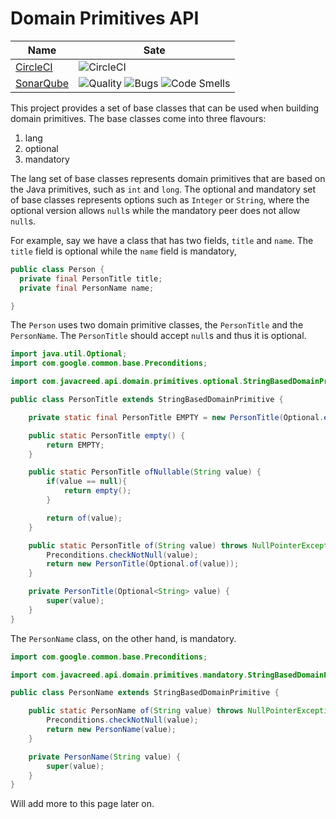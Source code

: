 # Domain Primitives API

|Name|Sate|
|------------|----------------------------------|
|[CircleCI](https://circleci.com/gh/javacreed/domain-primitives-api)|![CircleCI](https://circleci.com/gh/javacreed/domain-primitives-api.svg?style=svg)|
|[SonarQube](https://sonarcloud.io/dashboard?id=javacreed_domain-primitives-api)|![Quality](https://sonarcloud.io/api/project_badges/measure?project=javacreed_domain-primitives-api&metric=alert_status) ![Bugs](https://sonarcloud.io/api/project_badges/measure?project=javacreed_domain-primitives-api&metric=bugs) ![Code Smells](https://sonarcloud.io/api/project_badges/measure?project=javacreed_domain-primitives-api&metric=code_smells)|


This project provides a set of base classes that can be used when building domain primitives.  The base classes come into three flavours:

1. lang
1. optional
1. mandatory

The lang set of base classes represents domain primitives that are based on the Java primitives, such as `int` and `long`.  The optional and mandatory set of base classes represents options such as `Integer` or `String`, where the optional version allows `null`s while the mandatory peer does not allow `null`s.

For example, say we have a class that has two fields, `title` and `name`.  The `title` field is optional while the `name` field is mandatory,

```java
public class Person {
  private final PersonTitle title;
  private final PersonName name;

}
```

The `Person` uses two domain primitive classes, the `PersonTitle` and the `PersonName`.  The `PersonTitle` should accept `null`s and thus it is optional.

```java
import java.util.Optional;
import com.google.common.base.Preconditions;

import com.javacreed.api.domain.primitives.optional.StringBasedDomainPrimitive;

public class PersonTitle extends StringBasedDomainPrimitive {

    private static final PersonTitle EMPTY = new PersonTitle(Optional.empty());

    public static PersonTitle empty() {
        return EMPTY;
    }

    public static PersonTitle ofNullable(String value) {
        if(value == null){
            return empty();
        }

        return of(value);
    }

    public static PersonTitle of(String value) throws NullPointerException {
        Preconditions.checkNotNull(value);
        return new PersonTitle(Optional.of(value));
    }

    private PersonTitle(Optional<String> value) {
        super(value);
    }
}
```

The `PersonName` class, on the other hand, is mandatory.

```java
import com.google.common.base.Preconditions;

import com.javacreed.api.domain.primitives.mandatory.StringBasedDomainPrimitive;

public class PersonName extends StringBasedDomainPrimitive {

    public static PersonName of(String value) throws NullPointerException {
        Preconditions.checkNotNull(value);
        return new PersonName(value);
    }

    private PersonName(String value) {
        super(value);
    }
}
```

Will add more to this page later on.
